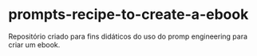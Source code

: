 # prompts-recipe-to-create-a-ebook
Repositório criado para fins didáticos do uso do promp engineering para criar um ebook. 
